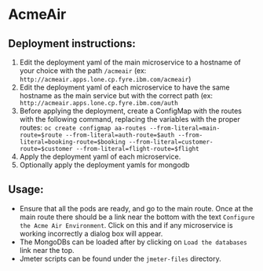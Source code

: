 # AcmeAir 

## Deployment instructions:
1. Edit the deployment yaml of the main microservice to a hostname of your choice with the path `/acmeair` (ex: `http://acmeair.apps.lone.cp.fyre.ibm.com/acmeair`)
2. Edit the deployment yaml of each microservice to have the same hostname as the main service but with the correct path (ex: ` http://acmeair.apps.lone.cp.fyre.ibm.com/auth`
3. Before applying the deployment, create a ConfigMap with the routes with the following command, replacing the variables with the proper routes: `oc create configmap aa-routes --from-literal=main-route=$route --from-literal=auth-route=$auth --from-literal=booking-route=$booking --from-literal=customer-route=$customer --from-literal=flight-route=$flight`
4. Apply the deployment yaml of each microservice.
5. Optionally apply the deployment yamls for mongodb

## Usage:

- Ensure that all the pods are ready, and go to the main route.  Once at the main route there should be a link near the bottom with the text `Configure the Acme Air Environment`.  Click on this and if any microservice is working incorrectly a dialog box will appear.  
- The MongoDBs can be loaded after by clicking on `Load the databases` link near the top.
- Jmeter scripts can be found under the `jmeter-files` directory.

